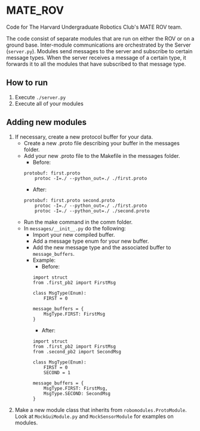 # MATE_ROV

Code for The Harvard Undergraduate Robotics Club's MATE ROV team.

The code consist of separate modules that are run on either the ROV or on a ground base. Inter-module communications are orchestrated by the Server (`server.py`). Modules send messages to the server and subscribe to certain message types. When the server receives a message of a certain type, it forwards it to all the modules that have subscribed to that message type.

## How to run

1. Execute `./server.py`
2. Execute all of your modules

## Adding new modules

1. If necessary, create a new protocol buffer for your data.
    - Create a new .proto file describing your buffer in the messages folder.
    - Add your new .proto file to the Makefile in the messages folder.
        - Before:
        ```
        protobuf: first.proto
    	    protoc -I=./ --python_out=./ ./first.proto
        ```
        - After:
        ```
        protobuf: first.proto second.proto
    	    protoc -I=./ --python_out=./ ./first.proto
    	    protoc -I=./ --python_out=./ ./second.proto
        ```
    - Run the make command in the comm folder.
    - In `messages/__init__.py` do the following:
        - Import your new compiled buffer.
        - Add a message type enum for your new buffer.
        - Add the new message type and the associated buffer to `message_buffers`.
        - Example:
            - Before:
            ```
            import struct
            from .first_pb2 import FirstMsg

            class MsgType(Enum):
                FIRST = 0

            message_buffers = {
                MsgType.FIRST: FirstMsg
            }
            ```
            - After:
            ```
            import struct
            from .first_pb2 import FirstMsg
            from .second_pb2 import SecondMsg

            class MsgType(Enum):
                FIRST = 0
                SECOND = 1

            message_buffers = {
                MsgType.FIRST: FirstMsg,
                MsgType.SECOND: SecondMsg
            }
            ```
2. Make a new module class that inherits from `robomodules.ProtoModule`. Look at `MockGuiModule.py` and `MockSensorModule` for examples on modules.
